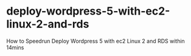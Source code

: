 # deploy-wordpress-5-with-ec2-linux-2-and-rds
How to Speedrun Deploy Wordpress 5 with ec2 Linux 2 and RDS within 14mins
